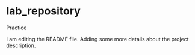 # lab_repository
Practice

I am editing the README file. Adding some more details about the project description.
